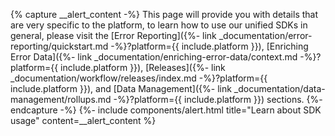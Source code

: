 {% capture __alert_content -%}
This page will provide you with details that are very specific to the platform, to learn how to use our unified 
SDKs in general, please visit the [Error Reporting]({%- link _documentation/error-reporting/quickstart.md -%}?platform={{ include.platform }}), [Enriching Error Data]({%- link _documentation/enriching-error-data/context.md -%}?platform={{ include.platform }}), [Releases]({%- link _documentation/workflow/releases/index.md -%}?platform={{ include.platform }}),  and [Data Management]({%- link _documentation/data-management/rollups.md -%}?platform={{ include.platform }}) sections.
{%- endcapture -%}
{%- include components/alert.html
  title="Learn about SDK usage"
  content=__alert_content
%}
